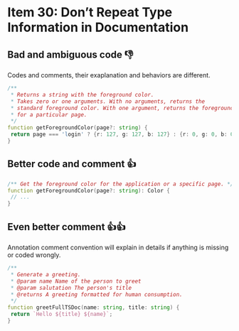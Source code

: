 # Item 30: Don’t Repeat Type Information in Documentation

## Bad and ambiguous code 👎

Codes and comments, their exaplanation and behaviors are different.

```d
/**
 * Returns a string with the foreground color.
 * Takes zero or one arguments. With no arguments, returns the
 * standard foreground color. With one argument, returns the foreground color
 * for a particular page.
 */
function getForegroundColor(page?: string) {
 return page === 'login' ? {r: 127, g: 127, b: 127} : {r: 0, g: 0, b: 0};
}

```

## Better code and comment 👍

```d
/** Get the foreground color for the application or a specific page. */
function getForegroundColor(page?: string): Color {
 // ...
}
```

## Even better comment 👍👍

Annotation comment convention will explain in details if anything is missing or coded wrongly.

```d
/**
 * Generate a greeting.
 * @param name Name of the person to greet
 * @param salutation The person's title
 * @returns A greeting formatted for human consumption.
 */
function greetFullTSDoc(name: string, title: string) {
 return `Hello ${title} ${name}`;
}
```
